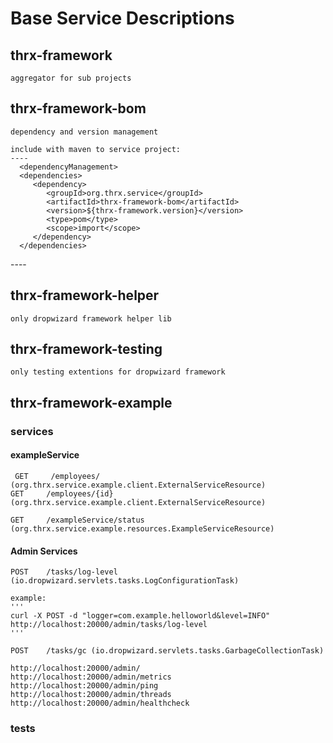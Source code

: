 # Base Service Descriptions

## thrx-framework

	aggregator for sub projects

## thrx-framework-bom

	dependency and version management
	
	include with maven to service project:
	----
	  <dependencyManagement>
      <dependencies>
         <dependency>
            <groupId>org.thrx.service</groupId>
            <artifactId>thrx-framework-bom</artifactId>
            <version>${thrx-framework.version}</version>
            <type>pom</type>
            <scope>import</scope>
         </dependency>
      </dependencies>
   </dependencyManagement>
   ----

## thrx-framework-helper
	only dropwizard framework helper lib	
	

## thrx-framework-testing
	only testing extentions for dropwizard framework

## thrx-framework-example

### services

#### exampleService
	 GET     /employees/ (org.thrx.service.example.client.ExternalServiceResource)
    GET     /employees/{id} (org.thrx.service.example.client.ExternalServiceResource)
    
    GET     /exampleService/status (org.thrx.service.example.resources.ExampleServiceResource)
    

#### Admin Services  

    POST    /tasks/log-level (io.dropwizard.servlets.tasks.LogConfigurationTask)
    
    example: 
    '''
    curl -X POST -d "logger=com.example.helloworld&level=INFO" http://localhost:20000/admin/tasks/log-level
    '''
    
    POST    /tasks/gc (io.dropwizard.servlets.tasks.GarbageCollectionTask)

	http://localhost:20000/admin/
	http://localhost:20000/admin/metrics
	http://localhost:20000/admin/ping
	http://localhost:20000/admin/threads
	http://localhost:20000/admin/healthcheck

### tests



